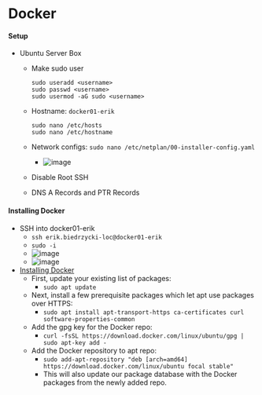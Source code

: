 # Docker

#### Setup

* Ubuntu Server Box
  *   Make sudo user

      ```
      sudo useradd <username>
      sudo passwd <username>
      sudo usermod -aG sudo <username>
      ```
  *   Hostname: `docker01-erik`

      ```
      sudo nano /etc/hosts
      sudo nano /etc/hostname
      ```
  * Network configs: `sudo nano /etc/netplan/00-installer-config.yaml`
    * ![image](https://user-images.githubusercontent.com/90063737/219284180-c5ec78ab-ae41-4527-b84f-8d0fb42095be.png)
  * Disable Root SSH
  * DNS A Records and PTR Records

#### Installing Docker

* SSH into docker01-erik
  * `ssh erik.biedrzycki-loc@docker01-erik`
  * `sudo -i`
  * ![image](https://user-images.githubusercontent.com/90063737/219286222-82d4855f-2cac-4edc-b6b1-f13397878992.png)
  * ![image](https://user-images.githubusercontent.com/90063737/219286713-446dd119-6928-4ff5-8024-b8d874a2d37b.png)
* [Installing Docker](https://www.digitalocean.com/community/tutorials/how-to-install-and-use-docker-on-ubuntu-20-04)
  * First, update your existing list of packages:
    * `sudo apt update`
  * Next, install a few prerequisite packages which let apt use packages over HTTPS:
    * `sudo apt install apt-transport-https ca-certificates curl software-properties-common`
  * Add the gpg key for the Docker repo:
    * `curl -fsSL https://download.docker.com/linux/ubuntu/gpg | sudo apt-key add -`
  * Add the Docker repository to apt repo:
    * `sudo add-apt-repository "deb [arch=amd64] https://download.docker.com/linux/ubuntu focal stable"`
    * This will also update our package database with the Docker packages from the newly added repo.
